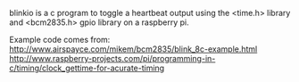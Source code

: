 blinkio is a c program to toggle a heartbeat output using the <time.h> library and <bcm2835.h> gpio library on a raspberry pi.  

Example code comes from:
http://www.airspayce.com/mikem/bcm2835/blink_8c-example.html
http://www.raspberry-projects.com/pi/programming-in-c/timing/clock_gettime-for-acurate-timing
